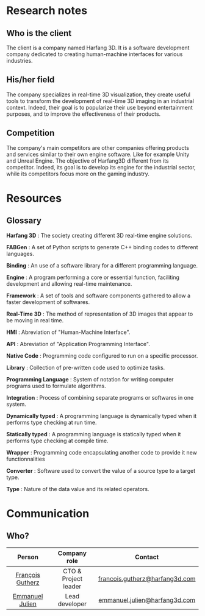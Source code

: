 # Research notes
## Who is the client
The client is a company named Harfang 3D. It is a software development company dedicated to creating human-machine interfaces for various industries.
## His/her field
The company specializes in real-time 3D visualization, they create useful tools to transform the development of real-time 3D imaging in an industrial context. Indeed, their goal is to popularize their use beyond entertainment purposes, and to improve the effectiveness of their products.

## Competition
The company's main competitors are other companies offering products and services similar to their own engine software. Like for example Unity and Unreal Engine.
The objective of Harfang3D different from its competitor. Indeed, its goal is to develop its engine for the industrial sector, while its competitors focus more on the gaming industry.

# Resources
## Glossary

**Harfang 3D** : The society creating different 3D real-time engine solutions.

**FABGen** : A set of Python scripts to generate C++ binding codes to different languages.

**Binding** : An use of a software library for a different programming language.

**Engine** : A program performing a core or essential function, faciliting development and allowing real-time maintenance.

**Framework** : A set of tools and software components gathered to allow a faster development of softwares.

**Real-Time 3D** : The method of representation of 3D images that appear to be moving in real time.

**HMI** : Abreviation of "Human-Machine Interface".

**API** : Abreviation of "Application Programming Interface".

**Native Code** : Programming code configured to run on a specific processor.

**Library** : Collection of pre-written code used to optimize tasks.

**Programming Language** : System of notation for writing computer programs used to formulate algorithms.

**Integration** : Process of combining separate programs or softwares in one system.

**Dynamically typed** : A programming language is dynamically typed when it performs type checking at run time.

**Statically typed** : A programming language is statically typed when it performs type checking at compile time.

**Wrapper** : Programming code encapsulating another code to provide it new functionnalities

**Converter** : Software used to convert the value of a source type to a target type.

**Type** : Nature of the data value and its related operators.

# Communication
## Who?
| Person | Company role | Contact |
| :-: | :-: | :-: |
| [François Gutherz](https://www.linkedin.com/in/astrofra/) | CTO & Project leader | francois.gutherz@harfang3d.com|
| [Emmanuel Julien](https://www.linkedin.com/in/ejulien/) | Lead developer | emmanuel.julien@harfang3d.com|

